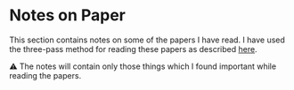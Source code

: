 # Notes on Paper

This section contains notes on some of the papers I have read. I have used the three-pass method for reading these papers as described [here](http://ccr.sigcomm.org/online/files/p83-keshavA.pdf).

:warning: The notes will contain only those things which I found important while reading the papers.
